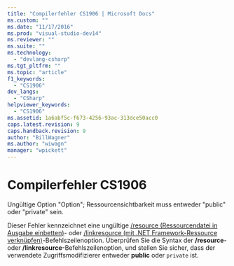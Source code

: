 ```yaml
---
title: "Compilerfehler CS1906 | Microsoft Docs"
ms.custom: ""
ms.date: "11/17/2016"
ms.prod: "visual-studio-dev14"
ms.reviewer: ""
ms.suite: ""
ms.technology: 
  - "devlang-csharp"
ms.tgt_pltfrm: ""
ms.topic: "article"
f1_keywords: 
  - "CS1906"
dev_langs: 
  - "CSharp"
helpviewer_keywords: 
  - "CS1906"
ms.assetid: 1a6abf5c-f673-4256-93ac-313dce50acc0
caps.latest.revision: 9
caps.handback.revision: 9
author: "BillWagner"
ms.author: "wiwagn"
manager: "wpickett"
---
```

# Compilerfehler CS1906
Ungültige Option "Option"; Ressourcensichtbarkeit muss entweder "public" oder "private" sein.  
  
 Dieser Fehler kennzeichnet eine ungültige [\/resource \(Ressourcendatei in Ausgabe einbetten\)](../../csharp/language-reference/compiler-options/resource-compiler-option.md)\- oder [\/linkresource \(mit .NET Framework\-Ressource verknüpfen\)](../../csharp/language-reference/compiler-options/linkresource-compiler-option.md)\-Befehlszeilenoption. Überprüfen Sie die Syntax der **\/resource**\- oder **\/linkresource**\-Befehlszeilenoption, und stellen Sie sicher, dass der verwendete Zugriffsmodifizierer entweder **public** oder `private` ist.
